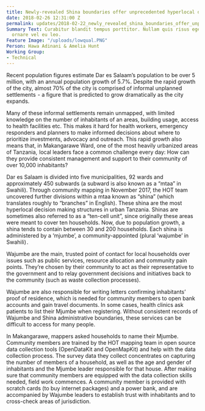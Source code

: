 ```yaml
---
title: Newly-revealed Shina boundaries offer unprecedented hyperlocal data for decisionmakers
date: 2018-02-26 12:31:00 Z
permalink: updates/2018-02-22_newly_revealed_shina_boundaries_offer_unprecedented_hyperlocal_data_for_decisionmakers
Summary Text: Curabitur blandit tempus porttitor. Nullam quis risus eget urna mollis
  ornare vel eu leo.
Feature Image: "/uploads/lowqual.PNG"
Person: Hawa Adinani & Amelia Hunt
Working Group:
- Technical
---
```


Recent population figures estimate Dar es Salaam’s population to be over 5 million, with an annual population growth of 5.7%. Despite the rapid growth of the city, almost 70% of the city is comprised of informal unplanned settlements  - a figure that is predicted to grow dramatically as the city expands.

Many of these informal settlements remain unmapped , with limited knowledge on the number of inhabitants of an areas, building usage, access to health facilities etc. This makes it hard for health workers, emergency responders and planners to make informed decisions about where to prioritize investments, advocacy and outreach. This rapid growth also means that, in Makangarawe Ward, one of the most heavily urbanized areas of Tanzania,  local leaders face a common challenge every day: How can they provide consistent management and support to their community of over 10,000 inhabitants?

Dar es Salaam is divided into five municipalities, 92 wards and approximately 450 subwards (a subward is also known as a “mtaa” in Swahili). Through community mapping in November 2017, the HOT team uncovered further divisions within a mtaa known as “shina” (which translates roughly to “branches” in English). These shina are the most hyperlocal decision making structures in urban Tanzania. Shinas are sometimes also referred to as a “ten-cell unit”, since originally these areas were meant to cover ten households. Now, due to population growth, a shina tends to contain between 30 and 200 households. Each shina is administered by a ‘mjumbe’, a community-appointed (plural ‘wajumbe’ in Swahili) .

Wajumbe are the main, trusted point of contact for local households over issues such as public services, resource allocation and community pain points. They’re chosen by their community to act as their representative to the government and to relay government decisions and initiatives back to the community (such as waste collection processes).

Wajumbe are also responsible for writing letters confirming inhabitants’ proof of residence, which is needed for community members to open bank accounts and gain travel documents. In some cases, health clinics ask patients to list their Mjumbe when registering. Without consistent records of Wajumbe and Shina administrative boundaries, these services can be difficult to access for many people.

In Makangarawe, mappers asked households to name their Mjumbe. Community members are trained by the HOT mapping team in open source data collection tools (OpenDataKit and OpenMapKit) and help with the data collection process. The survey data they collect concentrates on capturing the number of members of a household, as well as the age and gender of inhabitants and the Mjumbe leader responsible for that house. After making sure that community members are equipped with the data collection skills needed, field work commences.  A community member is provided with scratch cards (to buy internet packages) and a power bank, and are accompanied by Wajumbe leaders to establish trust with inhabitants and to cross-check areas of jurisdiction.
